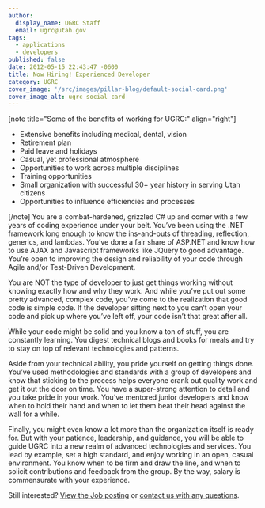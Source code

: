 ```yaml
---
author:
  display_name: UGRC Staff
  email: ugrc@utah.gov
tags:
  - applications
  - developers
published: false
date: 2012-05-15 22:43:47 -0600
title: Now Hiring! Experienced Developer
category: UGRC
cover_image: '/src/images/pillar-blog/default-social-card.png'
cover_image_alt: ugrc social card
---
```


<p>[note title="Some of the benefits of working for UGRC:" align="right"]</p>
<ul>
<li>Extensive benefits including medical, dental, vision</li>
<li>Retirement plan</li>
<li>Paid leave and holidays</li>
<li>Casual, yet professional atmosphere</li>
<li>Opportunities to work across multiple disciplines</li>
<li>Training opportunities</li>
<li>Small organization with successful 30+ year history in serving Utah citizens</li>
<li>Opportunities to influence efficiencies and processes</li>
</ul>
<p>[/note] You are a combat-hardened, grizzled C# up and comer with a few years of coding experience under your belt. You’ve been using the .NET framework long enough to know the ins-and-outs of threading, reflection, generics, and lambdas. You’ve done a fair share of ASP.NET and know how to use AJAX and Javascript frameworks like JQuery to good advantage. You’re open to improving the design and reliability of your code through Agile and/or Test-Driven Development.</p>
<p>You are NOT the type of developer to just get things working without knowing exactly how and why they work. And while you’ve put out some pretty advanced, complex code, you’ve come to the realization that good code is simple code. If the developer sitting next to you can’t open your code and pick up where you’ve left off, your code isn’t that great after all.</p>
<p>While your code might be solid and you know a ton of stuff, you are constantly learning. You digest technical blogs and books for meals and try to stay on top of relevant technologies and patterns.</p>
<p>Aside from your technical ability, you pride yourself on getting things done. You’ve used methodologies and standards with a group of developers and know that sticking to the process helps everyone crank out quality work and get it out the door on time. You have a super-strong attention to detail and you take pride in your work. You’ve mentored junior developers and know when to hold their hand and when to let them beat their head against the wall for a while.</p>
<p>Finally, you might even know a lot more than the organization itself is ready for.  But with your patience, leadership, and guidance, you will be able to guide UGRC into a new realm of advanced technologies and services. You lead by example, set a high standard, and enjoy working in an open, casual environment. You know when to be firm and draw the line, and when to solicit contributions and feedback from the group.  By the way, salary is commensurate with your experience.</p>
<p>Still interested? <a href="https://statejobs.utah.gov/JobAnnouncement.jsp?rid=26582">View the Job posting</a> or <a href="mailto:ugrc@utah.gov">contact us with any questions</a>.</p>
